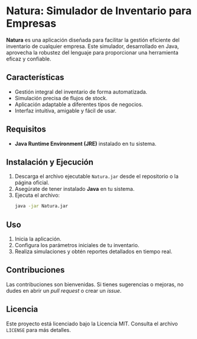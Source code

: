 # Natura: Simulador de Inventario para Empresas

**Natura** es una aplicación diseñada para facilitar la gestión eficiente del inventario de cualquier empresa. Este simulador, desarrollado en Java, aprovecha la robustez del lenguaje para proporcionar una herramienta eficaz y confiable.

## Características
- Gestión integral del inventario de forma automatizada.
- Simulación precisa de flujos de stock.
- Aplicación adaptable a diferentes tipos de negocios.
- Interfaz intuitiva, amigable y fácil de usar.

## Requisitos
- **Java Runtime Environment (JRE)** instalado en tu sistema.

## Instalación y Ejecución
1. Descarga el archivo ejecutable `Natura.jar` desde el repositorio o la página oficial.
2. Asegúrate de tener instalado **Java** en tu sistema.
3. Ejecuta el archivo:
    ```bash
    java -jar Natura.jar
    ```

## Uso
1. Inicia la aplicación.
2. Configura los parámetros iniciales de tu inventario.
3. Realiza simulaciones y obtén reportes detallados en tiempo real.

## Contribuciones
Las contribuciones son bienvenidas. Si tienes sugerencias o mejoras, no dudes en abrir un _pull request_ o crear un _issue_.

## Licencia
Este proyecto está licenciado bajo la Licencia MIT. Consulta el archivo `LICENSE` para más detalles.


